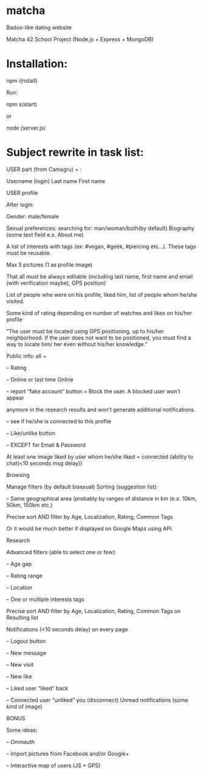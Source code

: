 # matcha
Badoo-like dating website

Matcha 42 School Project (Node.js + Express + MongoDB)

# Installation:

npm i(nstall)

Run:

npm s(start)

or

node (server.js)

# Subject rewrite in task list:

USER part (from Camagru) + :

Username (login)
Last name
First name

USER profile

After login:

Gender: male/female

Sexual preferences: searching for: man/woman/both(by default) Biography (some text field e.x. About me)

A list of interests with tags (ex: #vegan, #geek, #piercing etc...). These tags must be reusable.

Max 5 pictures (1 as profile image)

That all must be always editable (including last name, first name and email (with verification maybe), GPS position)

List of people who were on his profile, liked him, list of people whom he/she visited.

Some kind of rating depending on number of watches and likes on his/her profile

“The user must be located using GPS positioning, up to his/her neighborhood. If the user does not want to be positioned, you must find a way to locate him/ her even without his/her knowledge.”

Public info: all +

– Rating

– Online or last time Online

– report “fake account” button = Block the user. A blocked user wonʼt appear

anymore in the research results and wonʼt generate additional notifications.

– see if he/she is connected to this profile

– Like/unlike button

– EXCEPT for Email & Password

At least one image liked by user whom he/she liked = connected (ability to chat(<10 seconds msg delay))

Browsing

Manage filters (by default bisexual) Sorting (suggestion list):

– Same geographical area (probably by ranges of distance in km (e.x. 10km, 50km, 150km etc.)

Precise sort AND filter by Age, Localization, Rating, Common Tags

Or it would be much better if displayed on Google Maps using API.

Research

Advanced filters (able to select one or few):

– Age gap

– Rating range

– Location

– One or multiple interests tags

Precise sort AND filter by Age, Localization, Rating, Common Tags on Resulting list

Notifications (<10 seconds delay) on every page

– Logout button

– New message

– New visit

– New like

– Liked user “liked” back

– Connected user “unliked” you (disconnect) Unread notifications (some kind of image)

BONUS

Some ideas:

– Omniauth

– Import pictures from Facebook and/or Google+

– Interactive map of users (JS + GPS)
